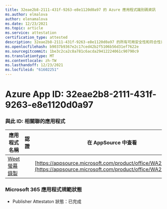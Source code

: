 ```yaml
---
title: 32eae2b8-2111-431f-9263-e8e1120d0a97 的 Azure 應用程式識別碼資訊
ms.author: elmalova
author: elenamalova
ms.date: 12/23/2021
ms.topic: article
ms.service: attestation
certification_type: attested
description: 32eae2b8-2111-431f-9263-e8e1120d0a97 的所有可用安全性和符合性資訊資訊。
ms.openlocfilehash: b9037b9367e2c17ced42b2f5106b56d31ef7622e
ms.sourcegitcommit: 1be3c2ca2c8a781c6acda29412224061c90790c9
ms.translationtype: MT
ms.contentlocale: zh-TW
ms.lasthandoff: 12/23/2021
ms.locfileid: "61602251"
---
```

# <a name="azure-app-id-32eae2b8-2111-431f-9263-e8e1120d0a97"></a>Azure App ID: 32eae2b8-2111-431f-9263-e8e1120d0a97


### <a name="apps-associated-with-this-id"></a>與此 ID: 相關聯的應用程式
| **應用程式名稱** | **認證** | **在 AppSource 中查看** |
|--------------|---------------|-----------------------|
| [Weet 螢幕錄製](https://docs.microsoft.com/microsoft-365-app-certification/forward/WA200003284) |  | [https://appsource.microsoft.com/product/office/WA200003284](https://appsource.microsoft.com/product/office/WA200003284) |

### <a name="microsoft-365-app-compliance-status"></a>Microsoft 365 應用程式規範狀態
- Publisher Attestaton 狀態：已完成
